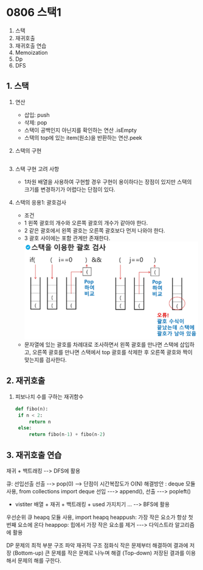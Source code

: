 # 0806 스택1
1. 스택
2. 재귀호출
3. 재귀호출 연습
4. Memoization
5. Dp
6. DFS  

## 1. 스택
1. 연산
   - 삽입: push
   - 삭제: pop
   - 스택이 공백인지 아닌지를 확인하는 연산 .isEmpty
   - 스택의 top에 있는 item(원소)을 반환하는 연산.peek
2. 스택의 구현
   ```python

   ```

3. 스택 구현 고려 사항
   - 1차원 배열을 사용하여 구현할 경우 구현이 용이하다는 장점이 있지만 스택의 크기를 변경하기가 어렵다는 단점이 있다.

4. 스택의 응용1: 괄호검사
   - 조건
   - 1 왼쪽 괄호의 개수와 오른쪽 괄호의 개수가 같아야 한다.
   - 2 같은 괄호에서 왼쪽 괄호는 오른쪽 괄호보다 먼저 나와야 한다.
   - 3 괄호 사이에는 포함 관계만 존재한다.
    ![alt text](image-3.png)
   - 문자열에 있는 괄호를 차례대로 조사하면서 왼쪽 괄호를 만나면 스택에 삽입하고, 오른쪽 괄호를 만나면 스택에서 top 괄호를 삭제한 후 오른쪽 괄호와 짝이 맞는지를 검사한다.

## 2. 재귀호출
1. 피보나치 수를 구하는 재귀함수
   ```python
   def fibo(n):
    if n < 2:
        return n
    else:
        return fibo(n-1) + fibo(n-2)    
   ```
## 3. 재귀호출 연습



재귀 + 백트래킹 --> DFS에 활용

큐: 선입선출
선출 --> pop(0) --> 단점이 시간복잡도가 O(N)
해결방안 : deque 모듈 사용, from collections import deque
선입 ---> append(), 선출 ---> popleft()
+ vistiter 배열 + 재귀 + 백트래킹 + used 가지치기 ... --> BFS에 활용

우선순위 큐
heapq 모듈 사용, import heapq
heappush: 가장 작은 요소가 항상 첫 번째 요소에 온다
heappop: 힙에서 가장 작은 요소를 제거
---> 다익스트라 알고리즘에 활용

DP
문제의 최적 부분 구조 파악
재귀적 구조
점화식
작은 문제부터 해결하여 결과에 저장 (Bottom-up)
큰 문제를 작은 문제로 나누며 해결 (Top-down)
저장된 결과를 이용해서 문제의 해를 구한다.